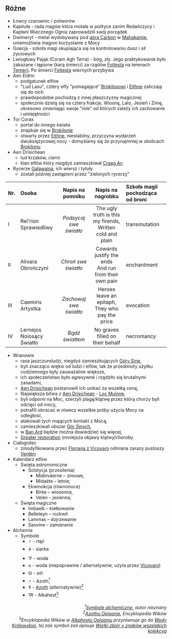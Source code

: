 ## Różne
- <a id="r_lowca" pattern='Łowc* czarownic,Łowc*'>Łowcy czarownic / potworów</a>
- <a id="r_kapitula" pattern='Kapitu*'>Kapituła</a> - rada magów która motała w polityce zanim Redańczycy i Kapłani Wiecznego Ognia zaprowadzili swój porządek
- <a id="r_dwimeryt" pattern='[Dd]wimery*'>Dwimeryt</a> - metal wydobywany pod [górą Carbon](#l_gora_carbon) w [Mahakamie](#l_mahakam), uniemożliwia magom korzystanie z Mocy
- <a id="r_goecja" pattern='[Gg]oecj*'>Goecja</a> - szkoła magi skupiająca się na kontrolowaniu dusz i sił życiowych
- <a id="r_lwioglowy_pajak" pattern='Lwiogłow* Pają*'>Lwiogłowy Pająk (Coram Agh Terra)</a> - bóg, zły. Jego praktykowanie było zakazane i tępione (karą śmierci) za rządów [Foltesta](#p_krol_foltest) na terenach [Temerii](#l_temeria). Po śmierci [Foltesta](#p_krol_foltest) wiernych przybywa
- <a id='r_aen_eldrin' pattern='Aen Eldrin'>Aen Eldrin</a>
    - podgatunek elfów
    - "Lud Lasu", cztery elfy "pomagające" [Brokilonowi](#l_brokilon) i [Eithne](#p_eithne) zaliczają się do nich
    - prawdopodobie pochodzą z innej płaszczyzny magicznej
    - społecznie dzielą się na cztery frakcje, Wiosnę, Lato, Jesień i Zimę, okresowo zmieniając swoje "role" od których zależy ich zachowanie i umiejętności
- <a id='r_tor_corax' pattern='Tor Corax'>Tor Corax</a>
    - portal do innego świata
    - znajduje się w [Brokilonie](#l_brokilon)
    - otwarty przez [Eithne](#p_eithne), niestabilny, przyczyna wydarzeń dwuksiężycowej nocy - domyślamy się że przynajmniej w okolicach [Brokilonu](#l_brokilon)
- <a id='r_aen_drisichean' pattern='Aen Drisichean'>Aen Drisichean</a>
    - lud krzaków, cierni
    - klan elfów który niegdyś zamieszkiwał [Craag An](#l_craag_an)
- <a id='r_rycerze_galawaina'>Rycerze [Galawaina](#p_galawain), ich wiersz i tytuły</a>
    - zostali później zastąpieni przez "zielonych rycerzy"

| Nr. | Osoba | Napis na pomniku | Napis na nagrobku | Szkoła magii pochodząca od broni | 
| :--- | :--- | :---: | :---: | :--- |
| I   | Rel'rion Sprawiedliwy     | _Podsycaj swe światło_ | The ugly truth is this my firends,<br />Written cold and plain | transmutation |
| II  | Alivara Obrończyni        | _Chroń swe światło_    | Cowards justify the ends<br />And run from their own pain      | enchantment   |
| III | Caemiris Artystka         | _Zachowaj swe światło_ | Heroes leave an epitaph,<br />They who pay the price           | evocation     |
| IV  | Lernejos Noiosący Światło | _Bądź światłem_        | No graves filled on their behalf                               | necromancy    |

- <a id='r_wran' pattern='Wran*'>Wranowie</a>
    - rasa jaszczuroludzi, niegdyś zamieszkujących [Góry Sine](#l_gory_sine),
    - byli znacząco więksi od ludzi i elfów, tak że przedmioty użytku codziennego były zauważalnie większe,
    - ich społeczeństwo było agresywne i rządziło się brutalnymi zasadami,
    - [Aen Drisichean](#r_aen_drisichean) postanowili ich unikać za wszelką cenę,
    - Największa bitwa z [Aen Drisichean](#r_aen_drisichean) - [Loc Muinne](#l_loc_muinne),
    - byli odporni na Moc, szerzyli plagę/klątwę przez którą chorzy byli odcięci od mocy,
    - potrafili obracać w niwecz wszelkie próby użycia Mocy na odległość,
    - atakowali tych mających kontakt z Mocą,
    - zamieszkiwali obszar [Gór Sinych](#l_gory_sine),
    - w [Ban Ard](#l_ban_ard) będzie można dowiedzieć się więcej,
    - [Greater restoration](https://5e.tools/spells.html#greater%20restoration_phb) zmniejsza objawy klątwy/choroby
- <a id='r_cialognilec' pattern='[Cc]iałognil*'>Ciałognilec</a><a id='r_flesh_rot'></a>
    - zmodyfikowana przez [Floriana z Vicovaro](#p_florian_z_vicovaro) odmiana zarazy pustoszy [Verden](#l_verden)
- Kalendarz elfów
    - Święta astronomiczne
        - Solstycja (przesilenia)
            - <a id='r_midinvaerne' pattern='Midinváerne'>Midinváerne – zimowe,</a>
            - <a id='r_midaete' pattern='Midaëte'>Midaëte – letnie; </a>
        - Ekwinokcja (równonoce)
            - <a id='r_birke' pattern='Birke'>Birke – wiosenna,</a>
            - <a id='r_velen' pattern='Velen'>Velen – jesienna; </a>
    - Święta magiczne
        - <a id='r_imbaelk' pattern='Imbaelk'>Imbaelk – kiełkowanie</a>
        - <a id='r_belleteyn' pattern='Belleteyn'>Belleteyn – rozkwit</a>
        - <a id='r_lammas' pattern='Lammas'>Lammas – dojrzewanie</a>
        - <a id='r_saovine' pattern='Saovine'>Saovine – zamieranie</a>
- Alchemia
    - Symbole
        - ☿ - rtęć
        - 🜍 - siarka
        - 🜄 - woda
        - ≈ - woda (niepoprawnie / alternatywnie, użyta przez [Vicovaro](#p_florian_z_vicovaro))
        - 🜔 - sól
        - <a id='r_azoth' pattern='Azoth*'>♆ - Azoth</a>[<sup>1</sup>](#ad1)
        - ☤ - [Azoth](#r_azoth) (alternatywnie)[<sup>2</sup>](#ad2)
        - <a id='r_alkahest' pattern='Alkahest*'>🜆 - Alkahest</a>[<sup>3</sup>](#ad3)
    
<div align="right">
<i><a id='ad1'></a><sup>1</sup><a href="https://www.alchemylab.com/dictionary.htm">Symbole alchemiczne</a>, autor nieznany</i><br>
<i><a id='ad2'></a><sup>2</sup><a href="https://en.wikipedia.org/wiki/Azoth">Azothu Opisanie</a>, Encyklopedia Wików</i><br>
<i><a id='ad3'></a><sup>3</sup>Encyklopedia Wików w <a href="https://en.wikipedia.org/wiki/Alkahest">Alkahestu Opisaniu</a> przyrównuje go do <a href="https://en.wikipedia.org/wiki/Aqua_regia">Wody Królewskiej</a>, tej zaś symbol zaś opisuje <a href="https://unicode-table.com/en/1F706/">Wielki zbiór y znaków wszelakich kolekcya</a></i>
</div>